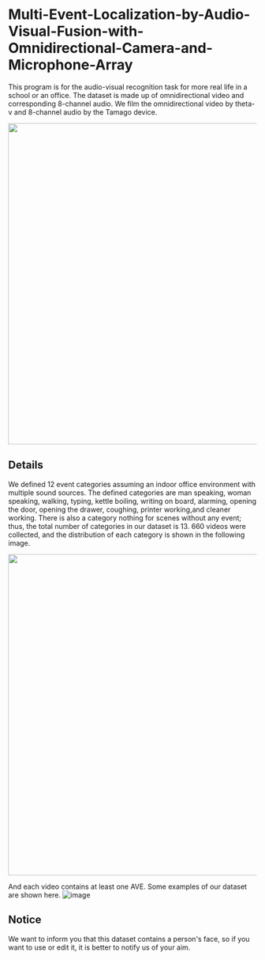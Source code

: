 # Multi-Event-Localization-by-Audio-Visual-Fusion-with-Omnidirectional-Camera-and-Microphone-Array

This program is for the audio-visual recognition task for more real life in a school or an office. The dataset is made up of omnidirectional video and corresponding 8-channel audio. We film the omnidirectional video by theta-v and 8-channel audio by the Tamago device.
<div align=center><img width="650" src="https://github.com/zwr17/Multi-Event-Localization-by-Audio-Visual-Fusion-with-Omnidirectional-Camera-and-Microphone-Array/blob/main/device_dataset.png"/></div>

## Details
We defined 12 event categories assuming an indoor office environment with multiple sound sources. The defined categories are
man speaking, woman speaking, walking, typing, kettle boiling, writing on board, alarming, opening the door, opening the drawer, coughing, printer working,and cleaner working. There is also a category nothing for scenes without any event; thus, the total number of categories in our dataset is 13. 660 videos were collected, and the distribution of each category is shown in the following image. 
<div align=center><img width="650" src="https://github.com/zwr17/Multi-Event-Localization-by-Audio-Visual-Fusion-with-Omnidirectional-Camera-and-Microphone-Array/blob/main/category_distri.png"/></div>

And each video contains at least one AVE. Some examples of our dataset are shown here.
![image](https://github.com/zwr17/Multi-Event-Localization-by-Audio-Visual-Fusion-with-Omnidirectional-Camera-and-Microphone-Array/blob/main/example.png)

## Notice
We want to inform you that this dataset contains a person's face, so if you want to use or edit it, it is better to notify us of your aim.

